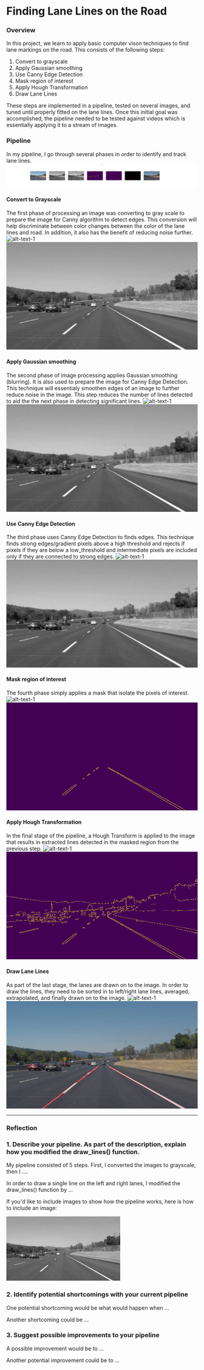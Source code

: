 # **Finding Lane Lines on the Road** 
[//]: # (Image References)

[image1]: ./examples/grayscale.jpg "Grayscale"
[image2]: ./test_images_output/figure_1.png "Grayscale"
### Overview

In this project, we learn to apply basic computer vison techniques to find lane markings on the road. This consists of the following steps:

1. Convert to grayscale
2. Apply Gaussian smoothing
3. Use Canny Edge Detection
4. Mask region of interest
5. Apply Hough Transformation
6. Draw Lane Lines

These steps are implemented in a pipeline, tested on several images, and tuned until properly fitted on the lane lines. Once this initial goal was accomplished, the pipeline needed to be tested against videos which is essentially applying it to a stream of images. 

### Pipeline
In my pipeline, I go through several phases in order to identify and track lane lines.
![alt text][image2]
#### Convert to Grayscale
The first phase of processing an image was converting to gray scale to prepare the image for Canny algorithm to detect edges. This conversion will help discriminate between color changes between the color of the lane lines and road. In addition, it also has the benefit of reducing noise further.
![alt-text-1](./examples/solidWhiteCurve.jpg "solidWhiteCurve.jpg") ![alt-text-2](./test_images_output/gray_solidWhiteCurve.jpg "gray_solidWhiteCurve.jpg")
#### Apply Gaussian smoothing
The second phase of image processing applies Gaussian smoothing (blurring). It is also used to prepare the image for Canny Edge Detection. This technique will essentialy smoothen edges of an image to further reduce noise in the image. This step reduces the number of lines detected to aid the the next phase in detecting significant lines.
![alt-text-1](./examples/solidWhiteCurve.jpg "solidWhiteCurve.jpg") ![alt-text-2](./test_images_output/blur_solidWhiteCurve.jpg "blur_solidWhiteCurve.jpg")
#### Use Canny Edge Detection
The third phase uses Canny Edge Detection to finds edges. This technique finds strong edges/gradient pixels above a high threshold and rejects if pixels if they are below a low_threshold and intermediate pixels are included only if they are connected to strong edges.
![alt-text-1](./examples/solidWhiteCurve.jpg "solidWhiteCurve.jpg") ![alt-text-2](./test_images_output/blur_solidWhiteCurve.jpg "edge_solidWhiteCurve.jpg")
#### Mask region of interest
The fourth phase simply applies a mask that isolate the pixels of interest.
![alt-text-1](./examples/solidWhiteCurve.jpg "solidWhiteCurve.jpg") ![alt-text-2](./test_images_output/mask_solidWhiteCurve.jpg "mask_solidWhiteCurve.jpg")
#### Apply Hough Transformation
In the final stage of the pipeline, a Hough Transform is applied to the image that results in extracted lines detected in the masked region from the previous step.
![alt-text-1](./examples/solidWhiteCurve.jpg "solidWhiteCurve.jpg") ![alt-text-2](./test_images_output/edge_solidWhiteCurve.jpg "edge_solidWhiteCurve.jpg")
#### Draw Lane Lines
As part of the last stage, the lanes are drawn on to the image. In order to draw the lines, they need to be sorted in to left/right lane lines, averaged, extrapolated, and finally drawn on to the image.
![alt-text-1](./examples/solidWhiteCurve.jpg "solidWhiteCurve.jpg") ![alt-text-2](./test_images_output/weighted_solidWhiteCurve.jpg "weighted_solidWhiteCurve.jpg")


---

### Reflection

### 1. Describe your pipeline. As part of the description, explain how you modified the draw_lines() function.

My pipeline consisted of 5 steps. First, I converted the images to grayscale, then I .... 

In order to draw a single line on the left and right lanes, I modified the draw_lines() function by ...

If you'd like to include images to show how the pipeline works, here is how to include an image: 

![alt text][image1]


### 2. Identify potential shortcomings with your current pipeline


One potential shortcoming would be what would happen when ... 

Another shortcoming could be ...


### 3. Suggest possible improvements to your pipeline

A possible improvement would be to ...

Another potential improvement could be to ...
